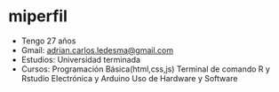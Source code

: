 # miperfil
* Tengo 27 años 
* Gmail: adrian.carlos.ledesma@gmail.com 
* Estudios: Universidad terminada
* Cursos: Programación Básica(html,css,js) Terminal de comando R y Rstudio Electrónica y Arduino Uso de Hardware y Software

